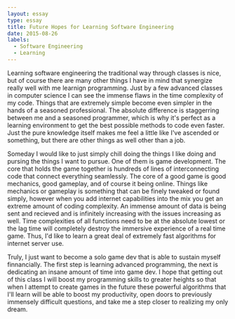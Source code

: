 ```yaml
---
layout: essay
type: essay
title: Future Hopes for Learning Software Engineering
date: 2015-08-26
labels:
  - Software Engineering
  - Learning
---
```


Learning software engineering the traditional way through classes is nice, but of course there are many other things I have in mind that synergize really well with me learnign programming.
Just by a few advanced classes in computer science I can see the immense flaws in the time complexity of my code. Things that are extremely simple become even simpler in the hands of a seasoned professional.
The absolute difference is staggerring between me and a seasoned programmer, which is why it's perfect as a learning environment to get the best possible methods to code even faster.
Just the pure knowledge itself makes me feel a little like I've ascended or something, but there are other things as well other than a job.

Someday I would like to just simply chill doing the things I like doing and pursing the things I want to pursue. One of them is game development. The core that holds the game together is hundreds of lines of interconnecting code that connect everything seamlessly.
The core of a good game is good mechanics, good gameplay, and of course it being online. Things like mechanics or gameplay is something that can be finely tweaked or found simply, however when you add internet capabilities into the mix you get an extreme amount of coding complexity.
An immense amount of data is being sent and recieved and is infinitely increasing with the issues increasing as well. Time complexities of all functions need to be at the absolute lowest or the lag time will completely destroy the immersive experience of a real time game.
Thus, I'd like to learn a great deal of extremely fast algorithms for internet server use.

Truly, I just want to become a solo game dev that is able to sustain myself finnancially. The first step is learning advanced programming, the next is dedicating an insane amount of time into game dev. I hope that getting out of this class I will boost my programming skills to greater heights so that when I attempt to create games in the future these powerful algorithms that I'll learn will be able to boost my productivity, open doors to previously immensely difficult questions, and take me a step closer to realizing my only dream.

